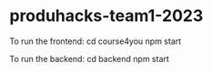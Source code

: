 # produhacks-team1-2023

To run the frontend:
cd course4you
npm start

To run the backend:
cd backend
npm start
